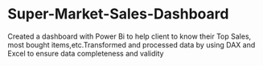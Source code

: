 # Super-Market-Sales-Dashboard
Created a dashboard with Power Bi to help client to know their Top Sales, most bought items,etc.Transformed and processed data by using DAX and Excel to ensure data completeness and validity
